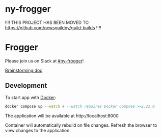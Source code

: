 # ny-frogger

!!!! THIS PROJECT HAS BEEN MOVED TO https://github.com/newsguildny/guild-builds !!!!

# Frogger

Please join us on Slack at [#ny-frogger](https://nyttechguild.slack.com/archives/C07V5DBJ4SV)!

[Brainstorming doc](https://docs.google.com/document/d/1-DpLnqJBtS9f0qsy528kmM0d71bzCQsQ2j_P4LB0f6g/edit?usp=sharing)

## Development

To start app with [Docker](https://www.docker.com/products/docker-desktop/):

```sh
docker compose up --watch # --watch requires Docker Compose >=2.22.0
```

The application will be available at http://localhost:8000

Container will automatically rebuild on file changes. Refresh the browser to view changes to the application.
